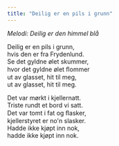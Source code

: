 ```yaml
---
title: "Deilig er en pils i grunn"
---
```



_Melodi: Deilig er den himmel blå_

Deilig er en pils i grunn,  
hvis den er fra Frydenlund.  
Se det gyldne ølet skummer,  
hvor det gyldne ølet ﬂommer  
ut av glasset, hit til meg,  
ut av glasset, hit til meg.  

Det var mørkt i kjellernatt.  
Triste rundt et bord vi satt.  
Det var tomt i fat og ﬂasker,  
kjellerstyret er no'n slasker.  
Hadde ikke kjøpt inn nok,  
hadde ikke kjøpt inn nok.  